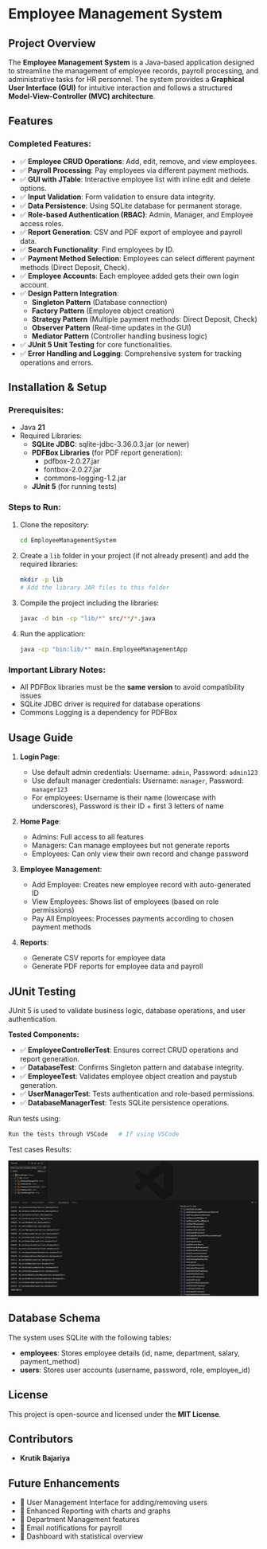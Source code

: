 # Employee Management System

## **Project Overview**
The **Employee Management System** is a Java-based application designed to streamline the management of employee records, payroll processing, and administrative tasks for HR personnel. The system provides a **Graphical User Interface (GUI)** for intuitive interaction and follows a structured **Model-View-Controller (MVC) architecture**.

## **Features**
### **Completed Features:**
- ✅ **Employee CRUD Operations**: Add, edit, remove, and view employees.
- ✅ **Payroll Processing**: Pay employees via different payment methods.
- ✅ **GUI with JTable**: Interactive employee list with inline edit and delete options.
- ✅ **Input Validation**: Form validation to ensure data integrity.
- ✅ **Data Persistence**: Using SQLite database for permanent storage.
- ✅ **Role-based Authentication (RBAC)**: Admin, Manager, and Employee access roles.
- ✅ **Report Generation**: CSV and PDF export of employee and payroll data.
- ✅ **Search Functionality**: Find employees by ID.
- ✅ **Payment Method Selection**: Employees can select different payment methods (Direct Deposit, Check).
- ✅ **Employee Accounts**: Each employee added gets their own login account.
- ✅ **Design Pattern Integration**:
  - **Singleton Pattern** (Database connection)
  - **Factory Pattern** (Employee object creation)
  - **Strategy Pattern** (Multiple payment methods: Direct Deposit, Check)
  - **Observer Pattern** (Real-time updates in the GUI)
  - **Mediator Pattern** (Controller handling business logic)
- ✅ **JUnit 5 Unit Testing** for core functionalities.
- ✅ **Error Handling and Logging**: Comprehensive system for tracking operations and errors.

## **Installation & Setup**
### **Prerequisites:**
- Java **21**
- Required Libraries:
  - **SQLite JDBC**: sqlite-jdbc-3.36.0.3.jar (or newer)
  - **PDFBox Libraries** (for PDF report generation):
    - pdfbox-2.0.27.jar
    - fontbox-2.0.27.jar
    - commons-logging-1.2.jar
  - **JUnit 5** (for running tests)

### **Steps to Run:**
1. Clone the repository:
   ```sh
   cd EmployeeManagementSystem
   ```
2. Create a `lib` folder in your project (if not already present) and add the required libraries:
   ```sh
   mkdir -p lib
   # Add the library JAR files to this folder
   ```
3. Compile the project including the libraries:
   ```sh
   javac -d bin -cp "lib/*" src/**/*.java
   ```
4. Run the application:
   ```sh
   java -cp "bin:lib/*" main.EmployeeManagementApp
   ```

### **Important Library Notes:**
- All PDFBox libraries must be the **same version** to avoid compatibility issues
- SQLite JDBC driver is required for database operations
- Commons Logging is a dependency for PDFBox

## **Usage Guide**
1. **Login Page**:
   - Use default admin credentials: Username: `admin`, Password: `admin123`
   - Use default manager credentials: Username: `manager`, Password: `manager123`
   - For employees: Username is their name (lowercase with underscores), Password is their ID + first 3 letters of name
   
2. **Home Page**:
   - Admins: Full access to all features
   - Managers: Can manage employees but not generate reports
   - Employees: Can only view their own record and change password

3. **Employee Management**:
   - Add Employee: Creates new employee record with auto-generated ID
   - View Employees: Shows list of employees (based on role permissions)
   - Pay All Employees: Processes payments according to chosen payment methods

4. **Reports**:
   - Generate CSV reports for employee data
   - Generate PDF reports for employee data and payroll

## **JUnit Testing**
JUnit 5 is used to validate business logic, database operations, and user authentication.

**Tested Components:**
- ✅ **EmployeeControllerTest**: Ensures correct CRUD operations and report generation.
- ✅ **DatabaseTest**: Confirms Singleton pattern and database integrity.
- ✅ **EmployeeTest**: Validates employee object creation and paystub generation.
- ✅ **UserManagerTest**: Tests authentication and role-based permissions.
- ✅ **DatabaseManagerTest**: Tests SQLite persistence operations.

Run tests using:
```sh
Run the tests through VSCode   # If using VSCode
```

Test cases Results:

![TestCasesResults](TestCases.png)

## **Database Schema**
The system uses SQLite with the following tables:
- **employees**: Stores employee details (id, name, department, salary, payment_method)
- **users**: Stores user accounts (username, password, role, employee_id)

## **License**
This project is open-source and licensed under the **MIT License**.

## **Contributors**
- **Krutik Bajariya**

## **Future Enhancements**
- 📌 User Management Interface for adding/removing users
- 📌 Enhanced Reporting with charts and graphs
- 📌 Department Management features
- 📌 Email notifications for payroll
- 📌 Dashboard with statistical overview